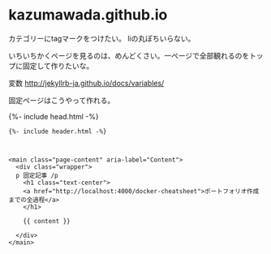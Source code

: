 # kazumawada.github.io

カテゴリーにtagマークをつけたい。
liの丸ぽちいらない。

いちいちかくページを見るのは、めんどくさい。一ページで全部観れるのをトップに固定して作りたいな。

変数
http://jekyllrb-ja.github.io/docs/variables/


固定ページはこうやって作れる。

<!DOCTYPE html>
<html lang="{{ page.lang | default: site.lang | default: "en" }}">

  {%- include head.html -%}

  <body>

    {%- include header.html -%}



    <main class="page-content" aria-label="Content">
      <div class="wrapper">
      p 固定記事 /p
        <h1 class="text-center">
        <a href="http://localhost:4000/docker-cheatsheet">ポートフォリオ作成までの全過程</a>
        </h1>

        {{ content }}
       
      </div>
    </main>
